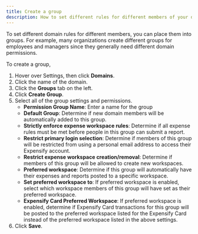 ```yaml
---
title: Create a group
description: How to set different rules for different members of your domain
---
```

<div id="expensify-classic" markdown="1">

To set different domain rules for different members, you can place them into groups. For example, many organizations create different groups for employees and managers since they generally need different domain permissions. 

To create a group, 

1. Hover over Settings, then click **Domains**.
2. Click the name of the domain. 
3. Click the **Groups** tab on the left. 
4. Click **Create Group**.
5. Select all of the group settings and permissions.
   - **Permission Group Name**: Enter a name for the group
   - **Default Group**: Determine if new domain members will be automatically added to this group.
   - **Strictly enforce expense workspace rules**: Determine if all expense rules must be met before people in this group can submit a report. 
   - **Restrict primary login selection**: Determine if members of this group will be restricted from using a personal email address to access their Expensify account. 
   - **Restrict expense workspace creation/removal**: Determine if members of this group will be allowed to create new workspaces.
   - **Preferred workspace**: Determine if this group will automatically have their expenses and reports posted to a specific workspace. 
   - **Set preferred workspace to**: If preferred workspace is enabled, select which workspace members of this group will have set as their preferred workspace.
   - **Expensify Card Preferred Workspace**: If preferred workspace is enabled, determine if Expensify Card transactions for this group will be posted to the preferred workspace listed for the Expensify Card instead of the preferred workspace listed in the above settings. 
6. Click **Save**. 

</div>